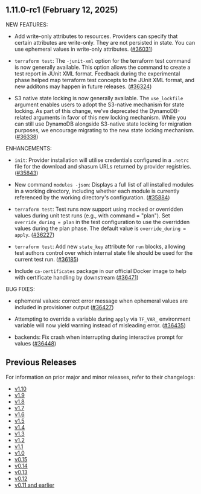 ## 1.11.0-rc1 (February 12, 2025)


NEW FEATURES:

* Add write-only attributes to resources. Providers can specify that certain attributes are write-only. They are not persisted in state. You can use ephemeral values in write-only attributes. ([#36031](https://github.com/hashicorp/terraform/issues/36031))

* `terraform test`: The `-junit-xml` option for the terraform test command is now generally available. This option allows the command to create a test report in JUnit XML format. Feedback during the experimental phase helped map terraform test concepts to the JUnit XML format, and new additons may happen in future releases. ([#36324](https://github.com/hashicorp/terraform/issues/36324))

* S3 native state locking is now generally available. The `use_lockfile` argument enables users to adopt the S3-native mechanism for state locking. As part of this change, we've deprecated the DynamoDB-related arguments in favor of this new locking mechanism. While you can still use DynamoDB alongside S3-native state locking for migration purposes, we encourage migrating to the new state locking mechanism. ([#36338](https://github.com/hashicorp/terraform/issues/36338))


ENHANCEMENTS:

* `init`: Provider installation will utilise credentials configured in a `.netrc` file for the download and shasum URLs returned by provider registries. ([#35843](https://github.com/hashicorp/terraform/issues/35843))

* New command `modules -json`: Displays a full list of all installed modules in a working directory, including whether each module is currently referenced by the working directory's configuration. ([#35884](https://github.com/hashicorp/terraform/issues/35884))

* `terraform test`: Test runs now support using mocked or overridden values during unit test runs (e.g., with command = "plan"). Set `override_during = plan` in the test configuration to use the overridden values during the plan phase. The default value is `override_during = apply`. ([#36227](https://github.com/hashicorp/terraform/issues/36227))

* `terraform test`: Add new `state_key` attribute for `run` blocks, allowing test authors control over which internal state file should be used for the current test run. ([#36185](https://github.com/hashicorp/terraform/issues/36185))

* Include `ca-certificates` package in our official Docker image to help with certificate handling by downstream ([#36471](https://github.com/hashicorp/terraform/issues/36471))


BUG FIXES:

* ephemeral values: correct error message when ephemeral values are included in provisioner output ([#36427](https://github.com/hashicorp/terraform/issues/36427))

* Attempting to override a variable during `apply` via `TF_VAR_` environment variable will now yield warning instead of misleading error. ([#36435](https://github.com/hashicorp/terraform/issues/36435))

* backends: Fix crash when interrupting during interactive prompt for values ([#36448](https://github.com/hashicorp/terraform/issues/36448))


## Previous Releases

For information on prior major and minor releases, refer to their changelogs:

- [v1.10](https://github.com/hashicorp/terraform/blob/v1.10/CHANGELOG.md)
- [v1.9](https://github.com/hashicorp/terraform/blob/v1.9/CHANGELOG.md)
- [v1.8](https://github.com/hashicorp/terraform/blob/v1.8/CHANGELOG.md)
- [v1.7](https://github.com/hashicorp/terraform/blob/v1.7/CHANGELOG.md)
- [v1.6](https://github.com/hashicorp/terraform/blob/v1.6/CHANGELOG.md)
- [v1.5](https://github.com/hashicorp/terraform/blob/v1.5/CHANGELOG.md)
- [v1.4](https://github.com/hashicorp/terraform/blob/v1.4/CHANGELOG.md)
- [v1.3](https://github.com/hashicorp/terraform/blob/v1.3/CHANGELOG.md)
- [v1.2](https://github.com/hashicorp/terraform/blob/v1.2/CHANGELOG.md)
- [v1.1](https://github.com/hashicorp/terraform/blob/v1.1/CHANGELOG.md)
- [v1.0](https://github.com/hashicorp/terraform/blob/v1.0/CHANGELOG.md)
- [v0.15](https://github.com/hashicorp/terraform/blob/v0.15/CHANGELOG.md)
- [v0.14](https://github.com/hashicorp/terraform/blob/v0.14/CHANGELOG.md)
- [v0.13](https://github.com/hashicorp/terraform/blob/v0.13/CHANGELOG.md)
- [v0.12](https://github.com/hashicorp/terraform/blob/v0.12/CHANGELOG.md)
- [v0.11 and earlier](https://github.com/hashicorp/terraform/blob/v0.11/CHANGELOG.md)

